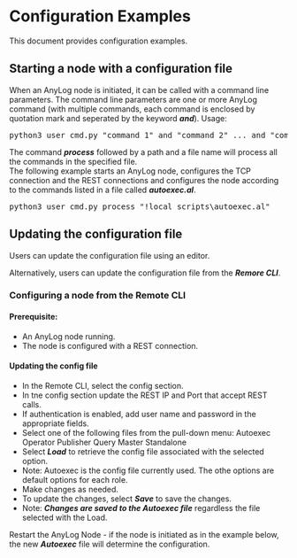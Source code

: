 # Configuration Examples

This document provides configuration examples.

## Starting a node with a configuration file

When an AnyLog node is initiated, it can be called with a command line parameters. The command line parameters 
are one or more AnyLog command (with multiple commands, each command is enclosed by quotation mark and seperated by the keyword ***and***).
Usage:
<pre>
python3 user_cmd.py "command 1" and "command 2" ... and "command n"
</pre>


The command ***process*** followed by a path and a file name will process all the commands in the specified file.  
The following example starts an AnyLog node, configures the TCP connection and the REST connections and configures the node
according to the commands listed in a file called ***autoexec.al***.

<pre>
python3 user_cmd.py process "!local_scripts\autoexec.al"
</pre>

## Updating the configuration file

Users can update the configuration file using an editor.

Alternatively, users can update the configuration file from the ***Remore CLI***.

### Configuring a node from the Remote CLI

#### Prerequisite: 
* An AnyLog node running.
* The node is configured with a REST connection.

#### Updating the config file
* In the Remote CLI, select the config section.  
* In tne config section update the REST IP and Port that accept REST calls.
* If authentication is enabled, add user name and password in the appropriate fields.
* Select one of the following files from the pull-down menu:
  Autoexec
  Operator
  Publisher
  Query
  Master
  Standalone
* Select ***Load*** to retrieve the config file associated with the selected option.
* Note: Autoexec is the config file currently used. The othe options are default options for each role.
* Make changes as needed.
* To update the changes, select ***Save*** to save the changes.
* Note: ***Changes are saved to the Autoexec file*** regardless the file selected with the Load.

Restart the AnyLog Node - if the node is initiated as in the example below, the new ***Autoexec*** file will determine the configuration.

  



